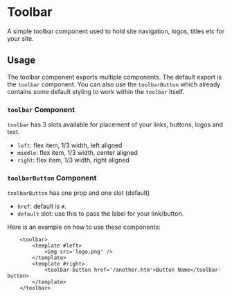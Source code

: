 # Toolbar
A simple toolbar component used to hold site navigation, logos, titles etc for your site.

## Usage
The toolbar component exports multiple components. The default export is the `toolbar` component.
You can also use the `toolbarButton` which already contains some default styling to work within the `toolbar` itself.

### `toolbar` Component
`toolbar` has 3 slots available for placement of your links, buttons, logos and text.
- `left`: flex item, 1/3 width, left aligned
- `middle`: flex item, 1/3 width, center aligned
- `right`: flex item, 1/3 width, right aligned

### `toolbarButton` Component
`toolbarButton` has one prop and one slot (default)
- `href`: default is `#`.
- `default` slot: use this to pass the label for your link/button.


Here is an example on how to use these components:
```
    <toolbar>
        <template #left>
            <img src='logo.png' />
        </template>
        <template #right>
            <toolbar-button href='/another.htm'>Button Name</toolbar-button>
        </template>
    </toolbar>
```
